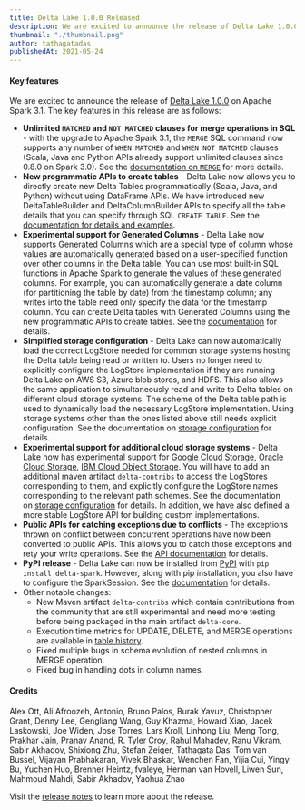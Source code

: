```yaml
---
title: Delta Lake 1.0.0 Released
description: We are excited to announce the release of Delta Lake 1.0.0 on Apache Spark 3.1.
thumbnail: "./thumbnail.png"
author: tathagatadas
publishedAt: 2021-05-24
---
```


#### Key features

We are excited to announce the release of [Delta Lake 1.0.0](https://github.com/delta-io/delta/releases/tag/v1.0.0) on Apache Spark 3.1. The key features in this release are as follows:

- **Unlimited `MATCHED` and `NOT MATCHED` clauses for merge operations in SQL** - with the upgrade to Apache Spark 3.1, the `MERGE` SQL command now supports any number of `WHEN MATCHED` and `WHEN NOT MATCHED` clauses (Scala, Java and Python APIs already support unlimited clauses since 0.8.0 on Spark 3.0). See the [documentation on `MERGE`](https://docs.delta.io/1.0.0/delta-update.html#operation-semantics) for more details.
- **New programmatic APIs to create tables** - Delta Lake now allows you to directly create new Delta Tables programmatically (Scala, Java, and Python) without using DataFrame APIs. We have introduced new DeltaTableBuilder and DeltaColumnBuilder APIs to specify all the table details that you can specify through SQL `CREATE TABLE`. See the [documentation for details and examples](https://docs.delta.io/1.0.0/delta-batch.html#create-a-table).
- **Experimental support for Generated Columns** - Delta Lake now supports Generated Columns which are a special type of column whose values are automatically generated based on a user-specified function over other columns in the Delta table. You can use most built-in SQL functions in Apache Spark to generate the values of these generated columns. For example, you can automatically generate a date column (for partitioning the table by date) from the timestamp column; any writes into the table need only specify the data for the timestamp column. You can create Delta tables with Generated Columns using the new programmatic APIs to create tables. See the [documentation](https://docs.delta.io/1.0.0/delta-batch.html#use-generated-columns) for details.
- **Simplified storage configuration** - Delta Lake can now automatically load the correct LogStore needed for common storage systems hosting the Delta table being read or written to. Users no longer need to explicitly configure the LogStore implementation if they are running Delta Lake on AWS S3, Azure blob stores, and HDFS. This also allows the same application to simultaneously read and write to Delta tables on different cloud storage systems. The scheme of the Delta table path is used to dynamically load the necessary LogStore implementation. Using storage systems other than the ones listed above still needs explicit configuration. See the documentation on [storage configuration](https://docs.delta.io/1.0.0/delta-storage.html) for details.
- **Experimental support for additional cloud storage systems** - Delta Lake now has experimental support for [Google Cloud Storage](https://cloud.google.com/storage), [Oracle Cloud Storage](https://www.oracle.com/cloud/storage/), [IBM Cloud Object Storage](https://www.ibm.com/cloud/object-storage). You will have to add an additional maven artifact `delta-contribs` to access the LogStores corresponding to them, and explicitly configure the LogStore names corresponding to the relevant path schemes. See the documentation on [storage configuration](/blog/2021-05-24-delta-lake-1-0-0-released/) for details. In addition, we have also defined a more stable LogStore API for building custom implementations.
- **Public APIs for catching exceptions due to conflicts** - The exceptions thrown on conflict between concurrent operations have now been converted to public APIs. This allows you to catch those exceptions and rety your write operations. See the [API documentation](/blog/2021-05-24-delta-lake-1-0-0-released/) for details.
- **PyPI release** - Delta Lake can now be installed from [PyPI](https://pypi.org/project/delta-spark/1.0.0/) with `pip install delta-spark`. However, along with pip installation, you also have to configure the SparkSession. See the [documentation](https://docs.delta.io/1.0.0/quick-start.html#set-up-project) for details.
- Other notable changes:
  - New Maven artifact `delta-contribs` which contain contributions from the community that are still experimental and need more testing before being packaged in the main artifact `delta-core`.
  - Execution time metrics for UPDATE, DELETE, and MERGE operations are available in [table history](https://docs.delta.io/1.0.0/delta-utility.html#operation-metrics-keys).
  - Fixed multiple bugs in schema evolution of nested columns in MERGE operation.
  - Fixed bug in handling dots in column names.

#### Credits

Alex Ott, Ali Afroozeh, Antonio, Bruno Palos, Burak Yavuz, Christopher Grant, Denny Lee, Gengliang Wang, Guy Khazma, Howard Xiao, Jacek Laskowski, Joe Widen, Jose Torres, Lars Kroll, Linhong Liu, Meng Tong, Prakhar Jain, Pranav Anand, R. Tyler Croy, Rahul Mahadev, Ranu Vikram, Sabir Akhadov, Shixiong Zhu, Stefan Zeiger, Tathagata Das, Tom van Bussel, Vijayan Prabhakaran, Vivek Bhaskar, Wenchen Fan, Yijia Cui, Yingyi Bu, Yuchen Huo, Brenner Heintz, fvaleye, Herman van Hovell, Liwen Sun, Mahmoud Mahdi, Sabir Akhadov, Yaohua Zhao

Visit the [release notes](https://github.com/delta-io/delta/releases/tag/v1.0.0) to learn more about the release.
